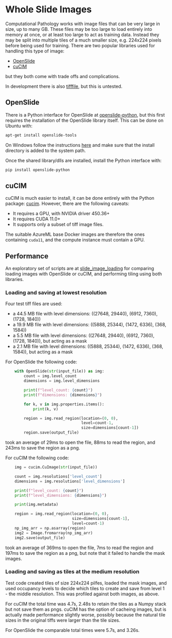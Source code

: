 # Whole Slide Images

Computational Pathology works with image files that can be very large in size, up to many GB. These files may be too large to load entirely into memory at once, or at least too large to act as training data. Instead they may be split into multiple tiles of a much smaller size, e.g. 224x224 pixels before being used for training. There are two popular libraries used for handling this type of image:

* [OpenSlide](https://openslide.org/)
* [cuCIM](https://github.com/rapidsai/cucim)

but they both come with trade offs and complications.

In development there is also [tifffile](https://github.com/cgohlke/tifffile/), but this is untested.

## OpenSlide

There is a Python interface for OpenSlide at [openslide-python](https://pypi.org/project/openslide-python/), but this first requires the installation of the OpenSlide library itself. This can be done on Ubuntu with:

```bash
apt-get install openslide-tools
```

On Windows follow the instructions [here](https://openslide.org/docs/windows/) and make sure that the install directory is added to the system path.

Once the shared library/dlls are installed, install the Python interface with:

```bash
pip install openslide-python
```

## cuCIM

cuCIM is much easier to install, it can be done entirely with the Python package: [cucim](https://pypi.org/project/cucim/). However, there are the following caveats:

* It requires a GPU, with NVIDIA driver 450.36+
* It requires CUDA 11.0+
* It supports only a subset of tiff image files.

The suitable AzureML base Docker images are therefore the ones containing `cuda11`, and the compute instance must contain a GPU.

## Performance

An exploratory set of scripts are at [slide_image_loading](./hi-ml/testhiml/testhiml/utils/slide_image_loading) for comparing loading images with OpenSlide or cuCIM, and performing tiling using both libraries.

### Loading and saving at lowest resolution

Four test tiff files are used:

* a 44.5 MB file with level dimensions: ((27648, 29440), (6912, 7360), (1728, 1840))
* a 19.9 MB file with level dimensions: ((5888, 25344), (1472, 6336), (368, 1584))
* a 5.5 MB file with level dimensions: ((27648, 29440), (6912, 7360), (1728, 1840)), but acting as a mask
* a 2.1 MB file with level dimensions: ((5888, 25344), (1472, 6336), (368, 1584)), but acting as a mask

For OpenSlide the following code:

```python
    with OpenSlide(str(input_file)) as img:
        count = img.level_count
        dimensions = img.level_dimensions

        print(f"level_count: {count}")
        print(f"dimensions: {dimensions}")

        for k, v in img.properties.items():
            print(k, v)

        region = img.read_region(location=(0, 0),
                                 level=count-1,
                                 size=dimensions[count-1])
        region.save(output_file)
```

took an average of 29ms to open the file, 88ms to read the region, and 243ms to save the region as a png.

For cuCIM the following code:

```python
    img = cucim.CuImage(str(input_file))

    count = img.resolutions['level_count']
    dimensions = img.resolutions['level_dimensions']

    print(f"level_count: {count}")
    print(f"level_dimensions: {dimensions}")

    print(img.metadata)

    region = img.read_region(location=(0, 0),
                             size=dimensions[count-1],
                             level=count-1)
    np_img_arr = np.asarray(region)
    img2 = Image.fromarray(np_img_arr)
    img2.save(output_file)
```

took an average of 369ms to open the file, 7ms to read the region and 197ms to save the region as a png, but note that it failed to handle the mask images.

### Loading and saving as tiles at the medium resolution

Test code created tiles of size 224x224 pilfes, loaded the mask images, and used occupancy levels to decide which tiles to create and save from level 1 - the middle resolution. This was profiled against both images, as above.

For cuCIM the total time was 4.7s, 2.48s to retain the tiles as a Numpy stack but not save them as pngs. cuCIM has the option of cacheing images, but is actually made performance slightly worse, possibly because the natural tile sizes in the original tiffs were larger than the tile sizes.

For OpenSlide the comparable total times were 5.7s, and 3.26s.

